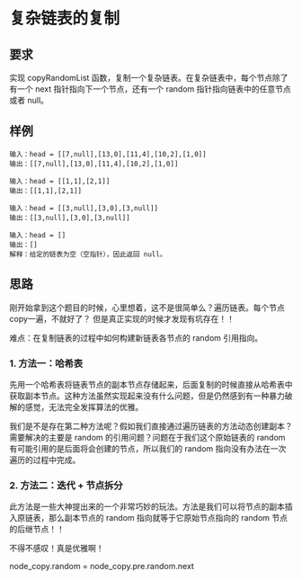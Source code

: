 # 复杂链表的复制

## 要求

实现 copyRandomList 函数，复制一个复杂链表。在复杂链表中，每个节点除了有一个 next 指针指向下一个节点，还有一个 random 指针指向链表中的任意节点或者 null。

## 样例

```shell
输入：head = [[7,null],[13,0],[11,4],[10,2],[1,0]]
输出：[[7,null],[13,0],[11,4],[10,2],[1,0]]
```

```shell
输入：head = [[1,1],[2,1]]
输出：[[1,1],[2,1]]
```


```shell
输入：head = [[3,null],[3,0],[3,null]]
输出：[[3,null],[3,0],[3,null]]
```

```shell
输入：head = []
输出：[]
解释：给定的链表为空（空指针），因此返回 null。
```

## 思路


刚开始拿到这个题目的时候，心里想着，这不是很简单么？遍历链表。每个节点copy一遍，不就好了？
但是真正实现的时候才发现有坑存在！！

难点：在复制链表的过程中如何构建新链表各节点的 random 引用指向。

### 1. 方法一：哈希表

先用一个哈希表将链表节点的副本节点存储起来，后面复制的时候直接从哈希表中获取副本节点。这种方法虽然实现起来没有什么问题，但是仍然感到有一种暴力破解的感觉，无法完全发挥算法的优雅。

我们是不是存在第二种方法呢？假如我们直接通过遍历链表的方法动态创建副本？需要解决的主要是 random 的引用问题？问题在于我们这个原始链表的 random 有可能引用的是后面将会创建的节点，所以我们的 random 指向没有办法在一次遍历的过程中完成。

### 2. 方法二：迭代 + 节点拆分

此方法是一些大神提出来的一个非常巧妙的玩法。方法是我们可以将节点的副本插入原链表，那么副本节点的 random 指向就等于它原始节点指向的 random 节点的后继节点！！

不得不感叹！真是优雅啊！

node_copy.random = node_copy.pre.random.next